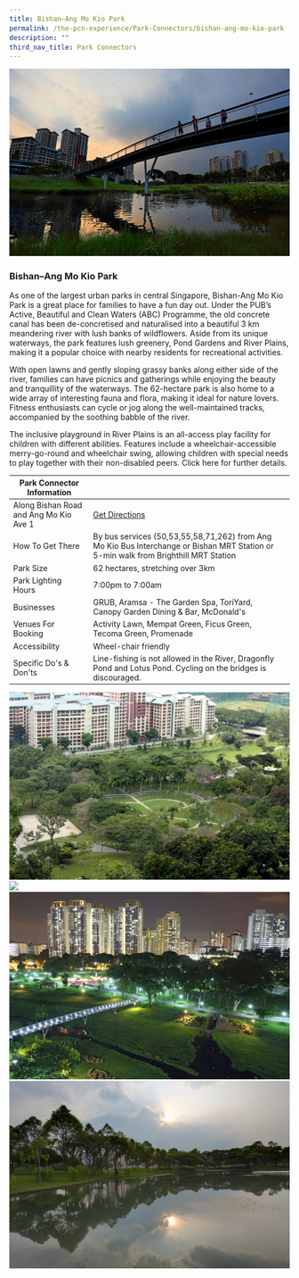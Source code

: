 ```yaml
---
title: Bishan–Ang Mo Kio Park
permalink: /the-pcn-experience/Park-Connectors/bishan-ang-mo-kio-park
description: ""
third_nav_title: Park Connectors
---
```

![](/images/Bishan%20AMK%20Park%204.jpeg)

### Bishan–Ang Mo Kio Park

As one of the largest urban parks in central Singapore, Bishan-Ang Mo Kio Park is a great place for families to have a fun day out. Under the PUB’s Active, Beautiful and Clean Waters (ABC) Programme, the old concrete canal has been de-concretised and naturalised into a beautiful 3 km meandering river with lush banks of wildflowers. Aside from its unique waterways, the park features lush greenery, Pond Gardens and River Plains, making it a popular choice with nearby residents for recreational activities.

With open lawns and gently sloping grassy banks along either side of the river, families can have picnics and gatherings while enjoying the beauty and tranquillity of the waterways. The 62-hectare park is also home to a wide array of interesting fauna and flora, making it ideal for nature lovers. Fitness enthusiasts can cycle or jog along the well-maintained tracks, accompanied by the soothing babble of the river.

The inclusive playground in River Plains is an all-access play facility for children with different abilities. Features include a wheelchair-accessible merry-go-round and wheelchair swing, allowing children with special needs to play together with their non-disabled peers. Click here for further details.

| Park Connector Information | ||
| -------- | -------- | -------- |
| Along Bishan Road and Ang Mo Kio Ave 1  | [Get Directions](https://www.onemap.gov.sg/main/v2/?lat=1.3614559999993214&lng=103.84729499999581) |
How To Get There | By bus services (50,53,55,58,71,262) from Ang Mo Kio Bus Interchange or Bishan MRT Station or  5-min walk from Brighthill MRT Station
Park Size | 62 hectares, stretching over 3km
Park Lighting Hours | 7:00pm to 7:00am
Businesses | GRUB, Aramsa - The Garden Spa, ToriYard, Canopy Garden Dining & Bar, McDonald's
Venues For Booking | Activity Lawn, Mempat Green, Ficus Green, Tecoma Green, Promenade
Accessibility | Wheel-chair friendly
Specific Do's & Don'ts | Line-fishing is not allowed in the River, Dragonfly Pond and Lotus Pond. Cycling on the bridges is discouraged.|

![](/images/Bishan%20AMK%20Park%201.jpeg)
![](/images/Bishan%20AMK%20Park%202.jpeg)
![](/images/Bishan%20AMK%20Park%203.jpeg)
![](/images/Bishan%20AMK%20Park%205.jpeg)